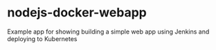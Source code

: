 # nodejs-docker-webapp

Example app for showing building a simple web app using Jenkins and deploying to Kubernetes

